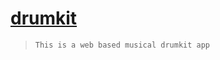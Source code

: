 # [drumkit](https://yeshwanth-kondra-au45.github.io/drumkit/)
> `This is a web based musical drumkit app`
